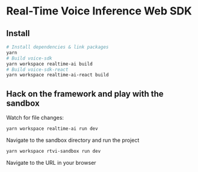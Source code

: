 # Real-Time Voice Inference Web SDK


## Install

```bash
# Install dependencies & link packages
yarn
# Build voice-sdk
yarn workspace realtime-ai build
# Build voice-sdk-react
yarn workspace realtime-ai-react build
```

## Hack on the framework and play with the sandbox

Watch for file changes:

```bash
yarn workspace realtime-ai run dev
```

Navigate to the sandbox directory and run the project

```bash
yarn workspace rtvi-sandbox run dev
```

Navigate to the URL in your browser


